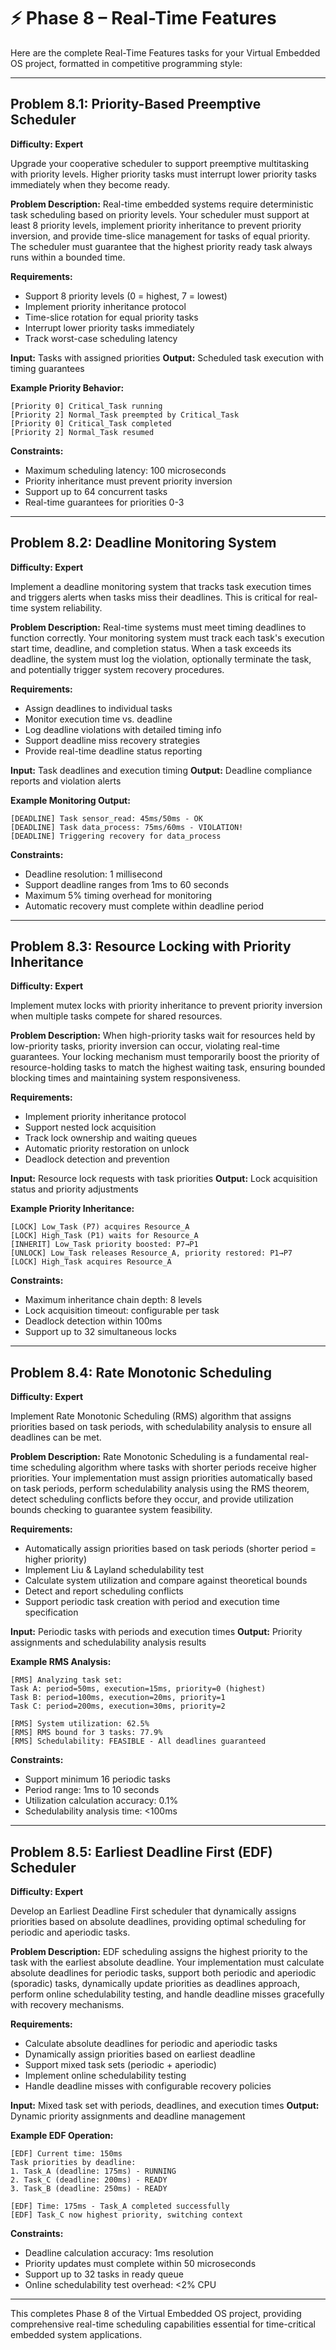 # ⚡ Phase 8 – Real-Time Features

Here are the complete Real-Time Features tasks for your Virtual Embedded OS project, formatted in competitive programming style:

---

## **Problem 8.1: Priority-Based Preemptive Scheduler**

**Difficulty: Expert**

Upgrade your cooperative scheduler to support preemptive multitasking with priority levels. Higher priority tasks must interrupt lower priority tasks immediately when they become ready.

**Problem Description:**
Real-time embedded systems require deterministic task scheduling based on priority levels. Your scheduler must support at least 8 priority levels, implement priority inheritance to prevent priority inversion, and provide time-slice management for tasks of equal priority. The scheduler must guarantee that the highest priority ready task always runs within a bounded time.

**Requirements:**
- Support 8 priority levels (0 = highest, 7 = lowest)
- Implement priority inheritance protocol
- Time-slice rotation for equal priority tasks
- Interrupt lower priority tasks immediately
- Track worst-case scheduling latency

**Input:** Tasks with assigned priorities
**Output:** Scheduled task execution with timing guarantees

**Example Priority Behavior:**
```
[Priority 0] Critical_Task running
[Priority 2] Normal_Task preempted by Critical_Task
[Priority 0] Critical_Task completed
[Priority 2] Normal_Task resumed
```

**Constraints:**
- Maximum scheduling latency: 100 microseconds
- Priority inheritance must prevent priority inversion
- Support up to 64 concurrent tasks
- Real-time guarantees for priorities 0-3

---

## **Problem 8.2: Deadline Monitoring System**

**Difficulty: Expert**

Implement a deadline monitoring system that tracks task execution times and triggers alerts when tasks miss their deadlines. This is critical for real-time system reliability.

**Problem Description:**
Real-time systems must meet timing deadlines to function correctly. Your monitoring system must track each task's execution start time, deadline, and completion status. When a task exceeds its deadline, the system must log the violation, optionally terminate the task, and potentially trigger system recovery procedures.

**Requirements:**
- Assign deadlines to individual tasks
- Monitor execution time vs. deadline
- Log deadline violations with detailed timing info
- Support deadline miss recovery strategies
- Provide real-time deadline status reporting

**Input:** Task deadlines and execution timing
**Output:** Deadline compliance reports and violation alerts

**Example Monitoring Output:**
```
[DEADLINE] Task sensor_read: 45ms/50ms - OK
[DEADLINE] Task data_process: 75ms/60ms - VIOLATION!
[DEADLINE] Triggering recovery for data_process
```

**Constraints:**
- Deadline resolution: 1 millisecond
- Support deadline ranges from 1ms to 60 seconds
- Maximum 5% timing overhead for monitoring
- Automatic recovery must complete within deadline period

---

## **Problem 8.3: Resource Locking with Priority Inheritance**

**Difficulty: Expert**

Implement mutex locks with priority inheritance to prevent priority inversion when multiple tasks compete for shared resources.

**Problem Description:**
When high-priority tasks wait for resources held by low-priority tasks, priority inversion can occur, violating real-time guarantees. Your locking mechanism must temporarily boost the priority of resource-holding tasks to match the highest waiting task, ensuring bounded blocking times and maintaining system responsiveness.

**Requirements:**
- Implement priority inheritance protocol
- Support nested lock acquisition
- Track lock ownership and waiting queues
- Automatic priority restoration on unlock
- Deadlock detection and prevention

**Input:** Resource lock requests with task priorities
**Output:** Lock acquisition status and priority adjustments

**Example Priority Inheritance:**
```
[LOCK] Low_Task (P7) acquires Resource_A
[LOCK] High_Task (P1) waits for Resource_A
[INHERIT] Low_Task priority boosted: P7→P1
[UNLOCK] Low_Task releases Resource_A, priority restored: P1→P7
[LOCK] High_Task acquires Resource_A
```

**Constraints:**
- Maximum inheritance chain depth: 8 levels
- Lock acquisition timeout: configurable per task
- Deadlock detection within 100ms
- Support up to 32 simultaneous locks

---

## **Problem 8.4: Rate Monotonic Scheduling**

**Difficulty: Expert**

Implement Rate Monotonic Scheduling (RMS) algorithm that assigns priorities based on task periods, with schedulability analysis to ensure all deadlines can be met.

**Problem Description:**
Rate Monotonic Scheduling is a fundamental real-time scheduling algorithm where tasks with shorter periods receive higher priorities. Your implementation must assign priorities automatically based on task periods, perform schedulability analysis using the RMS theorem, detect scheduling conflicts before they occur, and provide utilization bounds checking to guarantee system feasibility.

**Requirements:**
- Automatically assign priorities based on task periods (shorter period = higher priority)
- Implement Liu & Layland schedulability test
- Calculate system utilization and compare against theoretical bounds
- Detect and report scheduling conflicts
- Support periodic task creation with period and execution time specification

**Input:** Periodic tasks with periods and execution times
**Output:** Priority assignments and schedulability analysis results

**Example RMS Analysis:**
```
[RMS] Analyzing task set:
Task A: period=50ms, execution=15ms, priority=0 (highest)
Task B: period=100ms, execution=20ms, priority=1
Task C: period=200ms, execution=30ms, priority=2

[RMS] System utilization: 62.5%
[RMS] RMS bound for 3 tasks: 77.9%
[RMS] Schedulability: FEASIBLE - All deadlines guaranteed
```

**Constraints:**
- Support minimum 16 periodic tasks
- Period range: 1ms to 10 seconds
- Utilization calculation accuracy: 0.1%
- Schedulability analysis time: <100ms

---

## **Problem 8.5: Earliest Deadline First (EDF) Scheduler**

**Difficulty: Expert**

Develop an Earliest Deadline First scheduler that dynamically assigns priorities based on absolute deadlines, providing optimal scheduling for periodic and aperiodic tasks.

**Problem Description:**
EDF scheduling assigns the highest priority to the task with the earliest absolute deadline. Your implementation must calculate absolute deadlines for periodic tasks, support both periodic and aperiodic (sporadic) tasks, dynamically update priorities as deadlines approach, perform online schedulability testing, and handle deadline misses gracefully with recovery mechanisms.

**Requirements:**
- Calculate absolute deadlines for periodic and aperiodic tasks
- Dynamically assign priorities based on earliest deadline
- Support mixed task sets (periodic + aperiodic)
- Implement online schedulability testing
- Handle deadline misses with configurable recovery policies

**Input:** Mixed task set with periods, deadlines, and execution times
**Output:** Dynamic priority assignments and deadline management

**Example EDF Operation:**
```
[EDF] Current time: 150ms
Task priorities by deadline:
1. Task_A (deadline: 175ms) - RUNNING
2. Task_C (deadline: 200ms) - READY  
3. Task_B (deadline: 250ms) - READY

[EDF] Time: 175ms - Task_A completed successfully
[EDF] Task_C now highest priority, switching context
```

**Constraints:**
- Deadline calculation accuracy: 1ms resolution
- Priority updates must complete within 50 microseconds
- Support up to 32 tasks in ready queue
- Online schedulability test overhead: <2% CPU

---

This completes Phase 8 of the Virtual Embedded OS project, providing comprehensive real-time scheduling capabilities essential for time-critical embedded system applications.